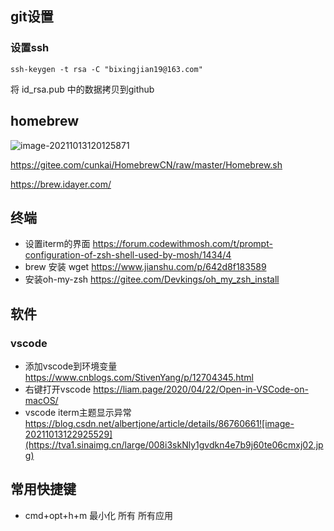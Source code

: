 ## git设置

### 设置ssh

```shell
ssh-keygen -t rsa -C "bixingjian19@163.com"
```

将 id_rsa.pub 中的数据拷贝到github



## homebrew

![image-20211013120125871](https://tva1.sinaimg.cn/large/008i3skNly1gvdjtyukwmj60ke0aadgg02.jpg)

https://gitee.com/cunkai/HomebrewCN/raw/master/Homebrew.sh 

https://brew.idayer.com/



## 终端

- 设置iterm的界面
  https://forum.codewithmosh.com/t/prompt-configuration-of-zsh-shell-used-by-mosh/1434/4
- brew 安装 wget
  https://www.jianshu.com/p/642d8f183589
- 安装oh-my-zsh
  https://gitee.com/Devkings/oh_my_zsh_install

## 软件

### vscode

- 添加vscode到环境变量
  https://www.cnblogs.com/StivenYang/p/12704345.html
- 右键打开vscode
  https://liam.page/2020/04/22/Open-in-VSCode-on-macOS/
- vscode iterm主题显示异常
  https://blog.csdn.net/albertjone/article/details/86760661![image-20211013122925529](https://tva1.sinaimg.cn/large/008i3skNly1gvdkn4e7b9j60te06cmxj02.jpg)



## 常用快捷键

- cmd+opt+h+m 最小化
所有
所有应用
